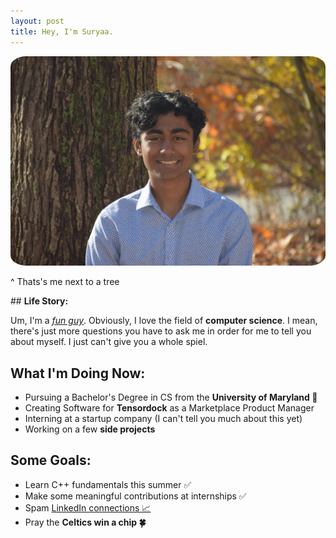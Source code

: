 ```yaml
---
layout: post
title: Hey, I'm Suryaa.
---
```

<style>
img {
  border-radius: 5%;
}
</style>
<img src="public\DSC_0075.jpeg" alt="Suryaa">
<p class="message">
  ^ Thats's me next to a tree
</p>
## <b>Life Story:</b>

Um, I'm a <a href="https://www.youtube.com/watch?v=zIwh0njInPk&ab_channel=Ball"><i>fun guy</i></a>. Obviously, I love the field of <b>computer science</b>. I mean, there's just more questions you have to ask me in order for me to tell you about myself. I just can't give you a whole spiel.


## <b>What I'm Doing Now:</b>
* Pursuing a Bachelor's Degree in CS from the <b> University of Maryland &#128034;</b>
* Creating Software for <b>Tensordock</b> as a Marketplace Product Manager
* Interning at a startup company (I can't tell you much about this yet)
* Working on a few <b>side projects</b>

## <b>Some Goals:</b>
* Learn C++ fundamentals this summer &#9989;
* Make some meaningful contributions at internships &#9989;
* Spam <a href="https://www.linkedin.com/in/suryaa-rajinikanth/"> LinkedIn connections &#128200;</a>
* Pray the <b>Celtics win a chip &#127808;</b>

